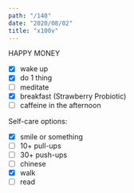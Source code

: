 ```yaml
---
path: "/140"
date: "2020/08/02"
title: "x100v"
---
```


HAPPY MONEY

- [x] wake up
- [x] do 1 thing
- [ ] meditate
- [x] breakfast (Strawberry Probiotic)
- [ ] caffeine in the afternoon

Self-care options:
- [x] smile or something
- [ ] 10+ pull-ups
- [ ] 30+ push-ups
- [ ] chinese
- [x] walk
- [ ] read

